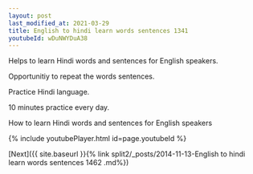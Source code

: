 ```yaml
---
layout: post
last_modified_at: 2021-03-29
title: English to hindi learn words sentences 1341 
youtubeId: wDuNWYDuA38
---
```

 
 
Helps to learn Hindi words and sentences for English speakers.

Opportunitiy to repeat the words sentences. 

Practice Hindi language. 
 
10 minutes practice every day. 
 
How to learn Hindi words and sentences for English speakers 
 
{% include youtubePlayer.html id=page.youtubeId %}
 
 
[Next]({{ site.baseurl }}{% link  split2/_posts/2014-11-13-English to hindi learn words sentences 1462 .md%})
 
